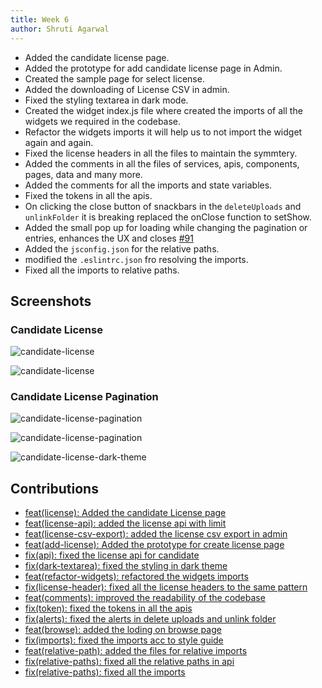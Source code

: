 ```yaml
---
title: Week 6
author: Shruti Agarwal
---
```


<!--
SPDX-License-Identifier: CC-BY-SA-4.0

SPDX-FileCopyrightText: 2021 Shruti Agarwal <mail2shruti.ag@gmail.com>
-->

- Added the candidate license page.
- Added the prototype for add candidate license page in Admin.
- Created the sample page for select license.
- Added the downloading of License CSV in admin.
- Fixed the styling textarea in dark mode.
- Created the widget index.js file where created the imports of all the widgets we required in the codebase.
- Refactor the widgets imports it will help us to not import the widget again and again.
- Fixed the license headers in all the files to maintain the symmtery.
- Added the comments in all the files of services, apis, components, pages, data and many more.
- Added the comments for all the imports and state variables.
- Fixed the tokens in all the apis.
- On clicking the close button of snackbars in the `deleteUploads` and `unlinkFolder` it is breaking replaced the onClose function to setShow.
- Added the small pop up for loading while changing the pagination or entries, enhances the UX and closes [#91](https://github.com/fossology/FOSSologyUI/issues/91)
- Added the `jsconfig.json` for the relative paths.
- modified the `.eslintrc.json` fro resolving the imports.
- Fixed all the imports to relative paths.

## Screenshots

### Candidate License

![candidate-license](/img/reactUI/pages/License/licensePrototype.png)

![candidate-license](/img/reactUI/pages/License/license.png)

### Candidate License Pagination

![candidate-license-pagination](/img/reactUI/pages/License/candidateLicensePagination.png)

![candidate-license-pagination](/img/reactUI/pages/License/candidateLicense.png)

![candidate-license-dark-theme](/img/reactUI/pages/License/candidateLicenseDark.png)

## Contributions

- [feat(license): Added the candidate License page](https://github.com/fossology/FOSSologyUI/issues/83)
- [feat(license-api): added the license api with limit](https://github.com/fossology/FOSSologyUI/issues/83)
- [feat(license-csv-export): added the license csv export in admin](https://github.com/fossology/FOSSologyUI/issues/83)
- [feat(add-license): Added the prototype for create license page](https://github.com/fossology/FOSSologyUI/issues/83)
- [fix(api): fixed the license api for candidate](https://github.com/fossology/FOSSologyUI/issues/83)
- [fix(dark-textarea): fixed the styling in dark theme](https://github.com/fossology/FOSSologyUI/issues/83)
- [feat(refactor-widgets): refactored the widgets imports](https://github.com/fossology/FOSSologyUI/pull/100/commits/9fa3ded03028ee58ba101904c4461631cb2ad99d)
- [fix(license-header): fixed all the license headers to the same pattern](https://github.com/fossology/FOSSologyUI/pull/100/commits/6630ee5d67337f31fd269a3d88c18d53d18ec8e7)
- [feat(comments): improved the readability of the codebase](https://github.com/fossology/FOSSologyUI/pull/100/commits/5a092383fdb9458ec6652190469e009e670bcad4)
- [fix(token): fixed the tokens in all the apis](https://github.com/fossology/FOSSologyUI/pull/100/commits/f2fd3c25747aad440962b5ea801a49c153b4370f)
- [fix(alerts): fixed the alerts in delete uploads and unlink folder](https://github.com/fossology/FOSSologyUI/pull/100/commits/3bede0f85ab86fe0e078ca960d8acdd17dc711bf)
- [feat(browse): added the loding on browse page](https://github.com/fossology/FOSSologyUI/pull/100/commits/b00bbaa480e7a2cbc4d286b1f27607de23d0e6bf)
- [fix(imports): fixed the imports acc to style guide](https://github.com/fossology/FOSSologyUI/pull/100/commits/7dcf1a7e5d6c0620b3bb53df8b7800180fd8b5d4)
- [feat(relative-path): added the files for relative imports](https://github.com/fossology/FOSSologyUI/pull/100/commits/602e7d87436f98164afef1d6bc2ae4303a555a95)
- [fix(relative-paths): fixed all the relative paths in api](https://github.com/fossology/FOSSologyUI/pull/100/commits/23e2673f815ae7eb503071900af051a14db8c533)
- [fix(relative-paths): fixed all the imports](https://github.com/fossology/FOSSologyUI/pull/100/commits/b2fa183dea1f4112e85cb43c85fed32fe92946d2)
